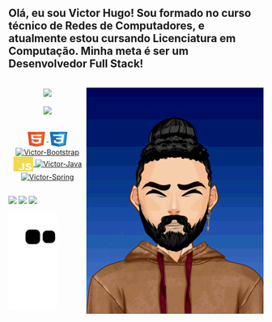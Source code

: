<div align="center" style="display:inline">
    <h2 align="left">Olá, eu sou Victor Hugo! Sou formado no curso técnico de Redes de Computadores, e atualmente estou cursando Licenciatura em Computação. Minha meta é ser um Desenvolvedor Full Stack!</h2>
   
</div>
<br>
<div align="center">
   <img align="right" width= 350px alt="Victor-pic"  src="https://github.com/TorugoMarega/TorugoMarega/blob/main/.github/workflows/victorgif.gif">
  <a href="https://github.com/TorugoMarega">
  <img align="center"  height="180em" src="https://github-readme-stats.vercel.app/api?username=TorugoMarega&show_icons=true&theme=dracula&include_all_commits=true&count_private=true"/>
    <br><br>
  <img align="center" height="245em" src="https://github-readme-stats.vercel.app/api/top-langs/?username=TorugoMarega&layout=compact&langs_count=7&theme=dracula"/>
    
</div>
  <br><br>
<div align="center" style="display: inline_block">
  <img align="center" alt="Victor-HTML" height="30" width="40" src="https://raw.githubusercontent.com/devicons/devicon/master/icons/html5/html5-original.svg">
  <img align="center" alt="Victor-CSS" height="30" width="40" src="https://raw.githubusercontent.com/devicons/devicon/master/icons/css3/css3-original.svg">
  <img align="center" alt="Victor-Bootstrap" height="30" width="40" src="https://cdn.jsdelivr.net/gh/devicons/devicon/icons/bootstrap/bootstrap-plain.svg" />
  <img align="center" alt="Victor-Js" height="30" width="40" src="https://raw.githubusercontent.com/devicons/devicon/master/icons/javascript/javascript-plain.svg">
  <img align="center" alt="Victor-Java" height="30" width="40" src="https://cdn.icon-icons.com/icons2/2415/PNG/512/java_original_wordmark_logo_icon_146459.png"/>
  <img align="center" alt="Victor-Spring" height="30" width="40" src="https://cdn.jsdelivr.net/gh/devicons/devicon/icons/spring/spring-original.svg" />
</div>
  
  ##
 
<div>
  <a href="https://www.linkedin.com/in/victor-hugom/"><img src="https://img.shields.io/badge/-LinkedIn-%230077B5?style=for-the-badge&logo=linkedin&logoColor=white" target="_blank"></a> 
  <a href="https://www.instagram.com/vhmarega/"><img src="https://img.shields.io/badge/-Instagram-%23E4405F?style=for-the-badge&logo=instagram&logoColor=white" target="_blank"></a>
  <a href="https://discord.com/users/Torugo#5054"><img src="https://img.shields.io/badge/Discord-7289DA?style=for-the-badge&logo=discord&logoColor=white" target="_blank"    </a> 
</a> 
</div>

  ![Snake animation](https://github.com/TorugoMarega/TorugoMarega/blob/output/github-contribution-grid-snake.svg)
  
